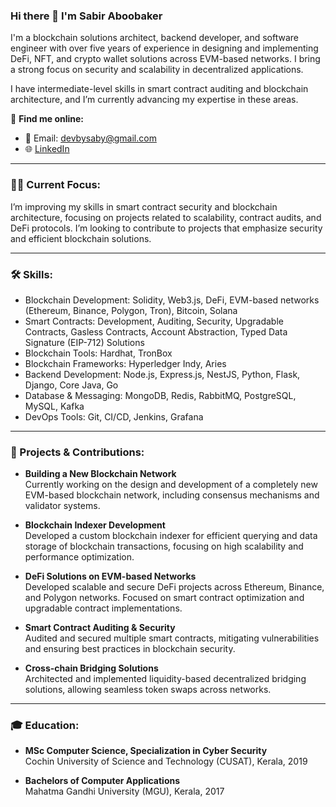 ### Hi there 👋 I'm Sabir Aboobaker

I'm a blockchain solutions architect, backend developer, and software engineer with over five years of experience in designing and implementing DeFi, NFT, and crypto wallet solutions across EVM-based networks. I bring a strong focus on security and scalability in decentralized applications.

I have intermediate-level skills in smart contract auditing and blockchain architecture, and I’m currently advancing my expertise in these areas.

🔗 **Find me online:**

- 📧 Email: devbysaby@gmail.com
- 🌐 [LinkedIn](https://www.linkedin.com/in/sabir-aboobaker)

---

### 👨‍💻 Current Focus:

I’m improving my skills in smart contract security and blockchain architecture, focusing on projects related to scalability, contract audits, and DeFi protocols. I’m looking to contribute to projects that emphasize security and efficient blockchain solutions.

---

### 🛠 Skills:

- Blockchain Development: Solidity, Web3.js, DeFi, EVM-based networks (Ethereum, Binance, Polygon, Tron), Bitcoin, Solana
- Smart Contracts: Development, Auditing, Security, Upgradable Contracts, Gasless Contracts, Account Abstraction, Typed Data Signature (EIP-712) Solutions
- Blockchain Tools: Hardhat, TronBox
- Blockchain Frameworks: Hyperledger Indy, Aries
- Backend Development: Node.js, Express.js, NestJS, Python, Flask, Django, Core Java, Go
- Database & Messaging: MongoDB, Redis, RabbitMQ, PostgreSQL, MySQL, Kafka
- DevOps Tools: Git, CI/CD, Jenkins, Grafana

---

### 🚀 Projects & Contributions:

- **Building a New Blockchain Network**  
  Currently working on the design and development of a completely new EVM-based blockchain network, including consensus mechanisms and validator systems.

- **Blockchain Indexer Development**  
  Developed a custom blockchain indexer for efficient querying and data storage of blockchain transactions, focusing on high scalability and performance optimization.

- **DeFi Solutions on EVM-based Networks**  
  Developed scalable and secure DeFi projects across Ethereum, Binance, and Polygon networks. Focused on smart contract optimization and upgradable contract implementations.

- **Smart Contract Auditing & Security**  
  Audited and secured multiple smart contracts, mitigating vulnerabilities and ensuring best practices in blockchain security.

- **Cross-chain Bridging Solutions**  
  Architected and implemented liquidity-based decentralized bridging solutions, allowing seamless token swaps across networks.

---

### 🎓 Education:

- **MSc Computer Science, Specialization in Cyber Security**  
  Cochin University of Science and Technology (CUSAT), Kerala, 2019

- **Bachelors of Computer Applications**  
  Mahatma Gandhi University (MGU), Kerala, 2017
